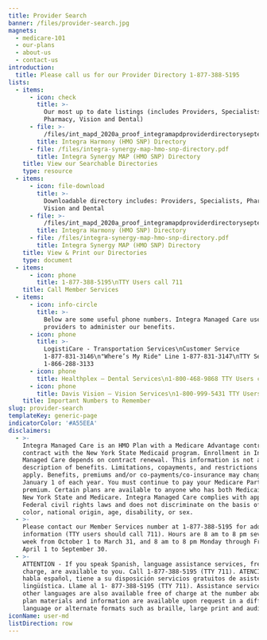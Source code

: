 ```yaml
---
title: Provider Search
banner: /files/provider-search.jpg
magnets:
  - medicare-101
  - our-plans
  - about-us
  - contact-us
introduction:
  title: Please call us for our Provider Directory 1-877-388-5195
lists:
  - items:
      - icon: check
        title: >-
          Our most up to date listings (includes Providers, Specialists,
          Pharmacy, Vision and Dental) 
      - file: >-
          /files/int_mapd_2020a_proof_integramapdproviderdirectoryseptemberv2.5.pdf
        title: Integra Harmony (HMO SNP) Directory
      - file: /files/integra-synergy-map-hmo-snp-directory.pdf
        title: Integra Synergy MAP (HMO SNP) Directory
    title: View our Searchable Directories
    type: resource
  - items:
      - icon: file-download
        title: >-
          Downloadable directory includes: Providers, Specialists, Pharmacy,
          Vision and Dental
      - file: >-
          /files/int_mapd_2020a_proof_integramapdproviderdirectoryseptemberv2.5.pdf
        title: Integra Harmony (HMO SNP) Directory
      - file: /files/integra-synergy-map-hmo-snp-directory.pdf
        title: Integra Synergy MAP (HMO SNP) Directory
    title: View & Print our Directories
    type: document
  - items:
      - icon: phone
        title: 1-877-388-5195\nTTY Users call 711
    title: Call Member Services
  - items:
      - icon: info-circle
        title: >-
          Below are some useful phone numbers. Integra Managed Care uses these
          providers to administer our benefits.
      - icon: phone
        title: >-
          LogistiCare - Transportation Services\nCustomer Service
          1-877-831-3146\n"Where’s My Ride" Line 1-877-831-3147\nTTY Service
          1-866-288-3133
      - icon: phone
        title: Healthplex – Dental Services\n1-800-468-9868 TTY Users call 711
      - icon: phone
        title: Davis Vision – Vision Services\n1-800-999-5431 TTY Users call 711
    title: Important Numbers to Remember
slug: provider-search
templateKey: generic-page
indicatorColor: '#A55EEA'
disclaimers:
  - >-
    Integra Managed Care is an HMO Plan with a Medicare Advantage contract and a
    contract with the New York State Medicaid program. Enrollment in Integra
    Managed Care depends on contract renewal. This information is not a complete
    description of benefits. Limitations, copayments, and restrictions may
    apply. Benefits, premiums and/or co-payments/co-insurance may change on
    January 1 of each year. You must continue to pay your Medicare Part B
    premium. Certain plans are available to anyone who has both Medicaid from
    New York State and Medicare. Integra Managed Care complies with applicable
    Federal civil rights laws and does not discriminate on the basis of race,
    color, national origin, age, disability, or sex.
  - >-
    Please contact our Member Services number at 1-877-388-5195 for additional
    information (TTY users should call 711). Hours are 8 am to 8 pm seven days a
    week from October 1 to March 31, and 8 am to 8 pm Monday through Friday from
    April 1 to September 30.
  - >-
    ATTENTION - If you speak Spanish, language assistance services, free of
    charge, are available to you. Call 1-877-388-5195 (TTY 711). ATENCIÓN - si
    habla español, tiene a su disposición servicios gratuitos de asistencia
    lingüística. Llame al 1- 877-388-5195 (TTY 711). Assistance services for
    other languages are also available free of charge at the number above. All
    plan materials and information are available upon request in a different
    language or alternate formats such as braille, large print and audio.
iconName: user-md
listDirection: row
---
```


